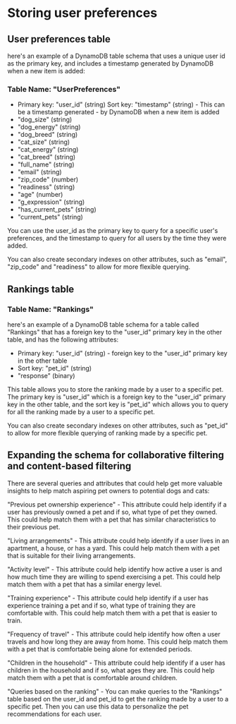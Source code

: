 # Storing user preferences

## User preferences table

here's an example of a DynamoDB table schema that uses a unique user id as the primary key, and includes a timestamp generated by DynamoDB when a new item is added:

### Table Name: "UserPreferences"

- Primary key: "user_id" (string)
Sort key: "timestamp" (string) - This can be a timestamp generated - by DynamoDB when a new item is added
- "dog_size" (string)
- "dog_energy" (string)
- "dog_breed" (string)
- "cat_size" (string)
- "cat_energy" (string)
- "cat_breed" (string)
- "full_name" (string)
- "email" (string)
- "zip_code" (number)
- "readiness" (string)
- "age" (number)
- "g_expression" (string)
- "has_current_pets" (string)
- "current_pets" (string)

You can use the user_id as the primary key to query for a specific user's preferences, and the timestamp to query for all users by the time they were added.

You can also create secondary indexes on other attributes, such as "email", "zip_code" and "readiness" to allow for more flexible querying.


## Rankings table

### Table Name: "Rankings"

here's an example of a DynamoDB table schema for a table called "Rankings" that has a foreign key to the "user_id" primary key in the other table, and has the following attributes:


- Primary key: "user_id" (string) - foreign key to the "user_id" primary key in the other table
- Sort key: "pet_id" (string)
- "response" (binary)


This table allows you to store the ranking made by a user to a specific pet. The primary key is "user_id" which is a foreign key to the "user_id" primary key in the other table, and the sort key is "pet_id" which allows you to query for all the ranking made by a user to a specific pet.

You can also create secondary indexes on other attributes, such as "pet_id" to allow for more flexible querying of ranking made by a specific pet.


## Expanding the schema for collaborative filtering and content-based filtering

There are several queries and attributes that could help get more valuable insights to help match aspiring pet owners to potential dogs and cats:

"Previous pet ownership experience" - This attribute could help identify if a user has previously owned a pet and if so, what type of pet they owned. This could help match them with a pet that has similar characteristics to their previous pet.

"Living arrangements" - This attribute could help identify if a user lives in an apartment, a house, or has a yard. This could help match them with a pet that is suitable for their living arrangements.

"Activity level" - This attribute could help identify how active a user is and how much time they are willing to spend exercising a pet. This could help match them with a pet that has a similar energy level.

"Training experience" - This attribute could help identify if a user has experience training a pet and if so, what type of training they are comfortable with. This could help match them with a pet that is easier to train.

"Frequency of travel" - This attribute could help identify how often a user travels and how long they are away from home. This could help match them with a pet that is comfortable being alone for extended periods.

"Children in the household" - This attribute could help identify if a user has children in the household and if so, what ages they are. This could help match them with a pet that is comfortable around children.

"Queries based on the ranking" - You can make queries to the "Rankings" table based on the user_id and pet_id to get the ranking made by a user to a specific pet. Then you can use this data to personalize the pet recommendations for each user.